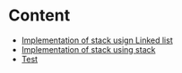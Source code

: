 # Content
- [Implementation of stack usign Linked list](/DataStructure/Assignmet1/StackUsingLinkedList/StackUsingLinkedList/MyStack.cs)
- [Implementation of stack using stack](/DataStructure/Assignmet1/StackUsingLinkedList/StackUsingLinkedList/MyQueue.cs)
- [Test](/DataStructure/Assignmet1/StackUsingLinkedList/StackUsingLinkedList/TestDriver.cs)